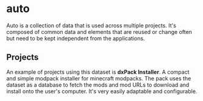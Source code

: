 # auto
Auto is a collection of data that is used across multiple projects. It's composed of common data and elements that are reused or change often but need to be kept independent from the applications.

## Projects
An example of projects using this dataset is **dxPack Installer**. A compact and simple modpack installer for minecraft modpacks. The pack uses the dataset as a database to fetch the mods and mod URLs to download and install onto the user's computer. It's very easily adaptable and configurable.
